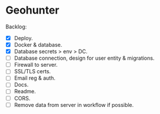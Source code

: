 # Geohunter

Backlog:
- [x] Deploy.
- [x] Docker & database.
- [x] Database secrets > env > DC.
- [ ] Database connection, design for user entity & migrations.
- [ ] Firewall to server.
- [ ] SSL/TLS certs.
- [ ] Email reg & auth.
- [ ] Docs.
- [ ] Readme.
- [ ] CORS.
- [ ] Remove data from server in workflow if possible.